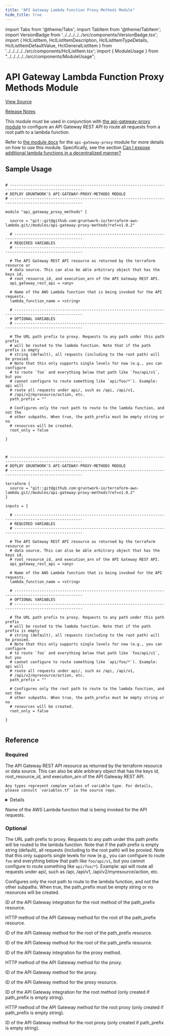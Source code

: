 ```yaml
---
title: "API Gateway Lambda Function Proxy Methods Module"
hide_title: true
---
```


import Tabs from '@theme/Tabs';
import TabItem from '@theme/TabItem';
import VersionBadge from '../../../../../src/components/VersionBadge.tsx';
import { HclListItem, HclListItemDescription, HclListItemTypeDetails, HclListItemDefaultValue, HclGeneralListItem } from '../../../../../src/components/HclListItem.tsx';
import { ModuleUsage } from "../../../../../src/components/ModuleUsage";

<VersionBadge repoTitle="AWS Lambda" version="1.0.2" lastModifiedVersion="0.22.0"/>

# API Gateway Lambda Function Proxy Methods Module

<a href="https://github.com/gruntwork-io/terraform-aws-lambda/tree/v1.0.2/modules/api-gateway-proxy-methods" className="link-button" title="View the source code for this module in GitHub.">View Source</a>

<a href="https://github.com/gruntwork-io/terraform-aws-lambda/releases/tag/v0.22.0" className="link-button" title="Release notes for only versions which impacted this module.">Release Notes</a>

This module must be used in conjunction with [the api-gateway-proxy module](https://github.com/gruntwork-io/terraform-aws-lambda/tree/v1.0.2/modules/api-gateway-proxy) to configure an API
Gateway REST API to route all requests from a root path to a lambda function.

Refer to [the module docs](https://github.com/gruntwork-io/terraform-aws-lambda/tree/v1.0.2/modules/api-gateway-proxy/README.md) for the `api-gateway-proxy` module for more details on how to
use this module. Specifically, see the section [Can I expose additional lambda functions in a decentralized
manner?](https://github.com/gruntwork-io/terraform-aws-lambda/tree/v1.0.2/modules/api-gateway-proxy/core-concepts.md#can-i-expose-additional-lambda-functions-in-a-decentralized-manner)

## Sample Usage

<Tabs>
<TabItem value="terraform" label="Terraform" default>

```hcl title="main.tf"

# ------------------------------------------------------------------------------------------------------
# DEPLOY GRUNTWORK'S API-GATEWAY-PROXY-METHODS MODULE
# ------------------------------------------------------------------------------------------------------

module "api_gateway_proxy_methods" {

  source = "git::git@github.com:gruntwork-io/terraform-aws-lambda.git//modules/api-gateway-proxy-methods?ref=v1.0.2"

  # ----------------------------------------------------------------------------------------------------
  # REQUIRED VARIABLES
  # ----------------------------------------------------------------------------------------------------

  # The API Gateway REST API resource as returned by the terraform resource or
  # data source. This can also be able arbitrary object that has the keys id,
  # root_resource_id, and execution_arn of the API Gateway REST API.
  api_gateway_rest_api = <any>

  # Name of the AWS Lambda function that is being invoked for the API requests.
  lambda_function_name = <string>

  # ----------------------------------------------------------------------------------------------------
  # OPTIONAL VARIABLES
  # ----------------------------------------------------------------------------------------------------

  # The URL path prefix to proxy. Requests to any path under this path prefix
  # will be routed to the lambda function. Note that if the path prefix is empty
  # string (default), all requests (including to the root path) will be proxied.
  # Note that this only supports single levels for now (e.g., you can configure
  # to route `foo` and everything below that path like `foo/api/v1`, but you
  # cannot configure to route something like `api/foo/*`). Example: api will
  # route all requests under api/, such as /api, /api/v1,
  # /api/v2/myresource/action, etc.
  path_prefix = ""

  # Configures only the root path to route to the lambda function, and not the
  # other subpaths. When true, the path_prefix must be empty string or no
  # resources will be created.
  root_only = false

}


```

</TabItem>
<TabItem value="terragrunt" label="Terragrunt" default>

```hcl title="terragrunt.hcl"

# ------------------------------------------------------------------------------------------------------
# DEPLOY GRUNTWORK'S API-GATEWAY-PROXY-METHODS MODULE
# ------------------------------------------------------------------------------------------------------

terraform {
  source = "git::git@github.com:gruntwork-io/terraform-aws-lambda.git//modules/api-gateway-proxy-methods?ref=v1.0.2"
}

inputs = {

  # ----------------------------------------------------------------------------------------------------
  # REQUIRED VARIABLES
  # ----------------------------------------------------------------------------------------------------

  # The API Gateway REST API resource as returned by the terraform resource or
  # data source. This can also be able arbitrary object that has the keys id,
  # root_resource_id, and execution_arn of the API Gateway REST API.
  api_gateway_rest_api = <any>

  # Name of the AWS Lambda function that is being invoked for the API requests.
  lambda_function_name = <string>

  # ----------------------------------------------------------------------------------------------------
  # OPTIONAL VARIABLES
  # ----------------------------------------------------------------------------------------------------

  # The URL path prefix to proxy. Requests to any path under this path prefix
  # will be routed to the lambda function. Note that if the path prefix is empty
  # string (default), all requests (including to the root path) will be proxied.
  # Note that this only supports single levels for now (e.g., you can configure
  # to route `foo` and everything below that path like `foo/api/v1`, but you
  # cannot configure to route something like `api/foo/*`). Example: api will
  # route all requests under api/, such as /api, /api/v1,
  # /api/v2/myresource/action, etc.
  path_prefix = ""

  # Configures only the root path to route to the lambda function, and not the
  # other subpaths. When true, the path_prefix must be empty string or no
  # resources will be created.
  root_only = false

}


```

</TabItem>
</Tabs>




## Reference

<Tabs>
<TabItem value="inputs" label="Inputs" default>

### Required

<HclListItem name="api_gateway_rest_api" requirement="required" type="any">
<HclListItemDescription>

The API Gateway REST API resource as returned by the terraform resource or data source. This can also be able arbitrary object that has the keys id, root_resource_id, and execution_arn of the API Gateway REST API.

</HclListItemDescription>
<HclListItemTypeDetails>

```hcl
Any types represent complex values of variable type. For details, please consult `variables.tf` in the source repo.
```

</HclListItemTypeDetails>
<HclGeneralListItem title="More Details">
<details>


```hcl

   Ideally we can define an object type, but that would require defining every attribute of the API Gateway REST API
   resource, which can be painful if you can't pass through the entire resource (e.g., as in terragrunt dependencies).

```
</details>

</HclGeneralListItem>
</HclListItem>

<HclListItem name="lambda_function_name" requirement="required" type="string">
<HclListItemDescription>

Name of the AWS Lambda function that is being invoked for the API requests.

</HclListItemDescription>
</HclListItem>

### Optional

<HclListItem name="path_prefix" requirement="optional" type="string">
<HclListItemDescription>

The URL path prefix to proxy. Requests to any path under this path prefix will be routed to the lambda function. Note that if the path prefix is empty string (default), all requests (including to the root path) will be proxied. Note that this only supports single levels for now (e.g., you can configure to route `foo` and everything below that path like `foo/api/v1`, but you cannot configure to route something like `api/foo/*`). Example: api will route all requests under api/, such as /api, /api/v1, /api/v2/myresource/action, etc.

</HclListItemDescription>
<HclListItemDefaultValue defaultValue="&quot;&quot;"/>
</HclListItem>

<HclListItem name="root_only" requirement="optional" type="bool">
<HclListItemDescription>

Configures only the root path to route to the lambda function, and not the other subpaths. When true, the path_prefix must be empty string or no resources will be created.

</HclListItemDescription>
<HclListItemDefaultValue defaultValue="false"/>
</HclListItem>

</TabItem>
<TabItem value="outputs" label="Outputs">

<HclListItem name="path_prefix_root_integration_id">
<HclListItemDescription>

ID of the API Gateway integration for the root method of the path_prefix resource.

</HclListItemDescription>
</HclListItem>

<HclListItem name="path_prefix_root_method_http_method">
<HclListItemDescription>

HTTP method of the API Gateway method for the root of the path_prefix resource.

</HclListItemDescription>
</HclListItem>

<HclListItem name="path_prefix_root_method_id">
<HclListItemDescription>

ID of the API Gateway method for the root of the path_prefix resource.

</HclListItemDescription>
</HclListItem>

<HclListItem name="path_prefix_root_resource_id">
<HclListItemDescription>

ID of the API Gateway method for the root of the path_prefix resource.

</HclListItemDescription>
</HclListItem>

<HclListItem name="proxy_integration_id">
<HclListItemDescription>

ID of the API Gateway integration for the proxy method.

</HclListItemDescription>
</HclListItem>

<HclListItem name="proxy_method_http_method">
<HclListItemDescription>

HTTP method of the API Gateway method for the proxy.

</HclListItemDescription>
</HclListItem>

<HclListItem name="proxy_method_id">
<HclListItemDescription>

ID of the API Gateway method for the proxy.

</HclListItemDescription>
</HclListItem>

<HclListItem name="proxy_resource_id">
<HclListItemDescription>

ID of the API Gateway method for the proxy resource.

</HclListItemDescription>
</HclListItem>

<HclListItem name="root_intergration_id">
<HclListItemDescription>

ID of the API Gateway integration for the root method (only created if path_prefix is empty string).

</HclListItemDescription>
</HclListItem>

<HclListItem name="root_method_http_method">
<HclListItemDescription>

HTTP method of the API Gateway method for the root proxy (only created if path_prefix is empty string).

</HclListItemDescription>
</HclListItem>

<HclListItem name="root_method_id">
<HclListItemDescription>

ID of the API Gateway method for the root proxy (only created if path_prefix is empty string).

</HclListItemDescription>
</HclListItem>

</TabItem>
</Tabs>

<!-- ##DOCS-SOURCER-START
{
  "originalSources": [
    "https://github.com/gruntwork-io/terraform-aws-lambda/tree/v1.0.2/modules/api-gateway-proxy-methods/readme.md",
    "https://github.com/gruntwork-io/terraform-aws-lambda/tree/v1.0.2/modules/api-gateway-proxy-methods/variables.tf",
    "https://github.com/gruntwork-io/terraform-aws-lambda/tree/v1.0.2/modules/api-gateway-proxy-methods/outputs.tf"
  ],
  "sourcePlugin": "module-catalog-api",
  "hash": "e4e3b98daedcbb546a0ba6dbae02416c"
}
##DOCS-SOURCER-END -->
